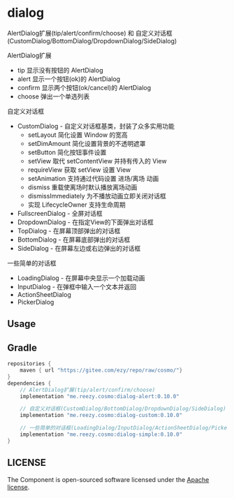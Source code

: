 # dialog

AlertDialog扩展(tip/alert/confirm/choose) 和 自定义对话框(CustomDialog/BottomDialog/DropdownDialog/SideDialog)

AlertDialog扩展

- tip 显示没有按钮的 AlertDialog
- alert 显示一个按钮(ok)的 AlertDialog
- confirm 显示两个按钮(ok/cancel)的 AlertDialog
- choose 弹出一个单选列表

自定义对话框

- CustomDialog - 自定义对话框基类，封装了众多实用功能
  - setLayout 简化设置 Window 的宽高
  - setDimAmount 简化设置背景的不透明遮罩
  - setButton 简化按钮事件设置
  - setView 取代 setContentView 并持有传入的 View
  - requireView 获取 setView 设置 View
  - setAnimation 支持通过代码设置 进场/离场 动画
  - dismiss 重载使离场时默认播放离场动画
  - dismissImmediately 为不播放动画立即关闭对话框
  - 实现 LifecycleOwner 支持生命周期
- FullscreenDialog - 全屏对话框
- DropdownDialog - 在指定View的下面弹出对话框
- TopDialog - 在屏幕顶部弹出的对话框
- BottomDialog - 在屏幕底部弹出的对话框
- SideDialog - 在屏幕左边或右边弹出的对话框

一些简单的对话框

- LoadingDialog - 在屏幕中央显示一个加载动画
- InputDialog - 在弹框中输入一个文本并返回
- ActionSheetDialog
- PickerDialog

## Usage

## Gradle

``` groovy
repositories {
    maven { url "https://gitee.com/ezy/repo/raw/cosmo/"}
}
dependencies {
    // AlertDialog扩展(tip/alert/confirm/choose)
    implementation "me.reezy.cosmo:dialog-alert:0.10.0"

    // 自定义对话框(CustomDialog/BottomDialog/DropdownDialog/SideDialog)
    implementation "me.reezy.cosmo:dialog-custom:0.10.0"

    // 一些简单的对话框(LoadingDialog/InputDialog/ActionSheetDialog/PickerDialog)
    implementation "me.reezy.cosmo:dialog-simple:0.10.0"
}
```


## LICENSE

The Component is open-sourced software licensed under the [Apache license](LICENSE).